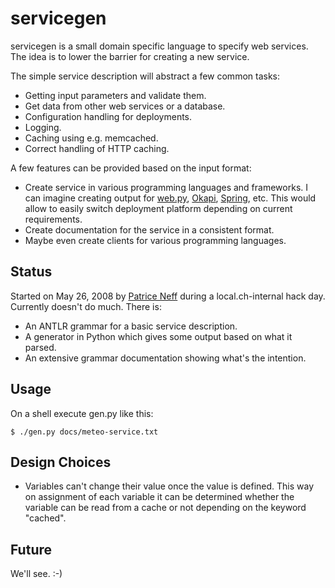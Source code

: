 # servicegen

servicegen is a small domain specific language to specify web services.
The idea is to lower the barrier for creating a new service.

The simple service description will abstract a few common tasks:

  - Getting input parameters and validate them.
  - Get data from other web services or a database.
  - Configuration handling for deployments.
  - Logging.
  - Caching using e.g. memcached.
  - Correct handling of HTTP caching.

A few features can be provided based on the input format:

   - Create service in various programming languages and frameworks. I can
     imagine creating output for [web.py][], [Okapi][], [Spring][], etc.
     This would allow to easily switch deployment platform depending on
     current requirements.
   - Create documentation for the service in a consistent format.
   - Maybe even create clients for various programming languages.


## Status

Started on May 26, 2008 by [Patrice Neff][] during a local.ch-internal
hack day. Currently doesn't do much. There is:

  - An ANTLR grammar for a basic service description.
  - A generator in Python which gives some output based on what it parsed.
  - An extensive grammar documentation showing what's the intention.


## Usage

On a shell execute gen.py like this:

    $ ./gen.py docs/meteo-service.txt


## Design Choices

  - Variables can't change their value once the value is defined.
    This way on assignment of each variable it can be determined
    whether the variable can be read from a cache or not depending
    on the keyword "cached".

## Future

We'll see. :-)


[web.py]:       http://webpy.org/
[Okapi]:        http://okapi.liip.ch/
[Spring]:       http://www.springframework.org/
[Patrice Neff]: http://weblog.patrice.ch/
